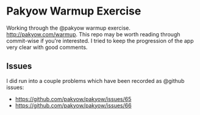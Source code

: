 # Pakyow Warmup Exercise

Working through the @pakyow warmup exercise. http://pakyow.com/warmup. This
repo may be worth reading through commit-wise if you're interested. I tried
to keep the progression of the app very clear with good comments.

## Issues

I did run into a couple problems which have been recorded as @github issues:

* https://github.com/pakyow/pakyow/issues/65
* https://github.com/pakyow/pakyow/issues/66
